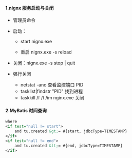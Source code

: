 #### 1.nignx 服务启动与关闭

+ 管理员命令

+ 启动：

  + start nignx.exe

  + 重启 nignx.exe -s reload

+ 关闭：nignx.exe -s stop | quit

+ 强行关闭
  + netstat -ano 查看监控端口 PID
  + tasklist|findstr "PID" 找到进程
  + taskkill /f /t /im nginx.exe 关闭

#### 2.MyBatis 时间查询

```xml
where
<if test="null != start">
    and tu.created &gt;= #{start, jdbcType=TIMESTAMP}
</if>
<if test="null != end">
    and tu.created &lt;= #{end, jdbcType=TIMESTAMP}
</if>
```


